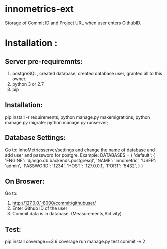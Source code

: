 # innometrics-ext

Storage of Commit ID and Project URL when user enters GithubID.

# Installation :
## Server pre-requiremnts:
1. postgreSQL, created database, created database user, granted all to this owner.
2. python 3 or 2.7
3. pip

## Installation:
pip install -r requirements;
python manage.py makemigrations;
python manage.py migrate;
python manage.py runserver;


## Database Settings:
Go to: InnoMetricsserver/settings and change the name of database and add user and password for postgre.
 Example:
 DATABASES = {
    'default': {
        'ENGINE': 'django.db.backends.postgresql',
        'NAME': 'innometric',
        'USER': 'admin',
        'PASSWORD': '1234',
        'HOST': '127.0.0.1',
        'PORT': '5432',
    }
}

## On Broswer:
Go to:
1. http://127.0.0.1:8000/commit/githubuser/
2. Enter Github ID of the user 
3. Commit data is in database. (Measurements,Activity)

## Test:
pip install coverage==3.6
coverage run manage.py test commit -v 2

